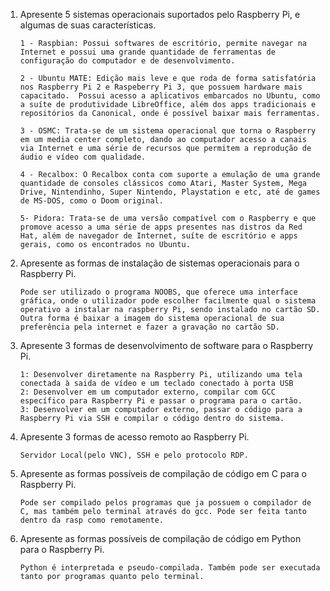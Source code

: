 1. Apresente 5 sistemas operacionais suportados pelo Raspberry Pi, e algumas de suas características.

       1 - Raspbian: Possui softwares de escritório, permite navegar na Internet e possui uma grande quantidade de ferramentas de configuração do computador e de desenvolvimento.

       2 - Ubuntu MATE: Edição mais leve e que roda de forma satisfatória nos Raspberry Pi 2 e Raspeberry Pi 3, que possuem hardware mais capacitado.  Possui acesso a aplicativos embarcados no Ubuntu, como a suíte de produtividade LibreOffice, além dos apps tradicionais e repositórios da Canonical, onde é possível baixar mais ferramentas.

       3 - OSMC: Trata-se de um sistema operacional que torna o Raspberry em um media center completo, dando ao computador acesso a canais via Internet e uma série de recursos que permitem a reprodução de áudio e vídeo com qualidade.

       4 - Recalbox: O Recalbox conta com suporte a emulação de uma grande quantidade de consoles clássicos como Atari, Master System, Mega Drive, Nintendinho, Super Nintendo, Playstation e etc, até de games de MS-DOS, como o Doom original.

       5- Pidora: Trata-se de uma versão compatível com o Raspberry e que promove acesso a uma série de apps presentes nas distros da Red Hat, além de navegador de Internet, suíte de escritório e apps gerais, como os encontrados no Ubuntu.

2. Apresente as formas de instalação de sistemas operacionais para o Raspberry Pi.

       Pode ser utilizado o programa NOOBS, que oferece uma interface gráfica, onde o utilizador pode escolher facilmente qual o sistema operativo a instalar na raspberry Pi, sendo instalado no cartão SD. Outra forma é baixar a imagem do sistema operacional de sua preferência pela internet e fazer a gravação no cartão SD.

3. Apresente 3 formas de desenvolvimento de software para o Raspberry Pi.
       
       1: Desenvolver diretamente na Raspberry Pi, utilizando uma tela conectada à saida de vídeo e um teclado conectado à porta USB          2: Desenvolver em um computador externo, compilar com GCC específico para Raspberry Pi e passar o programa para o cartão. 
       3: Desenvolver em um computador externo, passar o código para a Raspberry Pi via SSH e compilar o código dentro do sistema.

4. Apresente 3 formas de acesso remoto ao Raspberry Pi.
              
       Servidor Local(pelo VNC), SSH e pelo protocolo RDP.
       
5. Apresente as formas possíveis de compilação de código em C para o Raspberry Pi.

       Pode ser compilado pelos programas que ja possuem o compilador de C, mas também pelo terminal através do gcc. Pode ser feita tanto dentro da rasp como remotamente.
       
6. Apresente as formas possíveis de compilação de código em Python para o Raspberry Pi.
       
       Python é interpretada e pseudo-compilada. Também pode ser executada tanto por programas quanto pelo terminal.      













